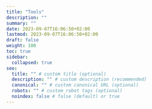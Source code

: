 ```yaml
---
title: "Tools"
description: ""
summary: ""
date: 2023-09-07T16:06:50+02:00
lastmod: 2023-09-07T16:06:50+02:00
draft: false
weight: 100
toc: true
sidebar:
  collapsed: true
seo:
  title: "" # custom title (optional)
  description: "" # custom description (recommended)
  canonical: "" # custom canonical URL (optional)
  robots: "" # custom robot tags (optional)
  noindex: false # false (default) or true
---
```

